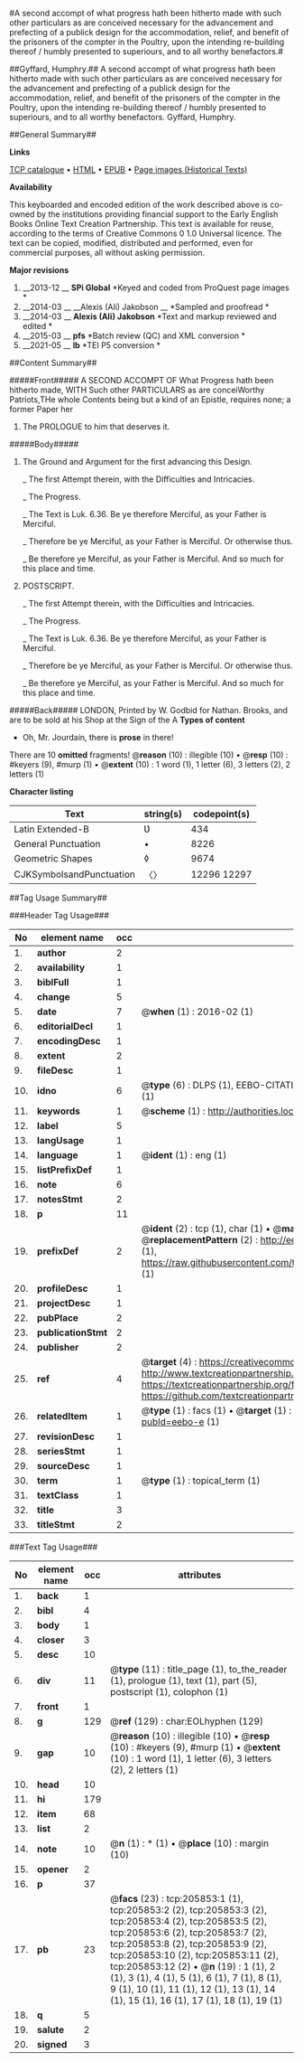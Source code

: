 #A second accompt of what progress hath been hitherto made with such other particulars as are conceived necessary for the advancement and prefecting of a publick design for the accommodation, relief, and benefit of the prisoners of the compter in the Poultry, upon the intending re-building thereof / humbly presented to superiours, and to all worthy benefactors.#

##Gyffard, Humphry.##
A second accompt of what progress hath been hitherto made with such other particulars as are conceived necessary for the advancement and prefecting of a publick design for the accommodation, relief, and benefit of the prisoners of the compter in the Poultry, upon the intending re-building thereof / humbly presented to superiours, and to all worthy benefactors.
Gyffard, Humphry.

##General Summary##

**Links**

[TCP catalogue](http://www.ota.ox.ac.uk/tcp/)  • 
[HTML](http://tei.it.ox.ac.uk/tcp/Texts-HTML/free/B23/B23484.html)  • 
[EPUB](http://tei.it.ox.ac.uk/tcp/Texts-EPUB/free/B23/B23484.epub) • 
[Page images (Historical Texts)](https://historicaltexts.jisc.ac.uk/eebo-31355750e)

**Availability**

This keyboarded and encoded edition of the work described above is co-owned by the
    institutions providing financial support to the Early English Books Online Text Creation
    Partnership. This text is available for reuse, according to the terms of  Creative Commons 0 1.0 Universal
    licence. The text can be copied, modified, distributed and performed, even for commercial
    purposes, all without asking permission.

**Major revisions**

1. __2013-12 __ __SPi Global__ *Keyed and coded from ProQuest page images *
1. __2014-03 __ __Alexis (Ali) Jakobson __ *Sampled and proofread *
1. __2014-03 __ __Alexis (Ali) Jakobson__ *Text and markup reviewed and edited *
1. __2015-03 __ __pfs__ *Batch review (QC) and XML conversion *
1. __2021-05 __ __lb__ *TEI P5 conversion *

##Content Summary##

#####Front#####
A SECOND ACCOMPT OF What Progress hath been hitherto made, WITH Such other PARTICULARS as are conceiWorthy Patriots,THe whole Contents being but a kind of an Epistle, requires none; a former Paper her
1. The PROLOGUE to him that deserves it.

#####Body#####

1. The Ground and Argument for the first advancing this Design.

    _ The first Attempt therein, with the Difficulties and Intricacies.

    _ The Progress.

    _ The Text is Luk. 6.36. Be ye therefore Merciful, as your Father is Merciful.

    _ Therefore be ye Merciful, as your Father is Merciful. Or otherwise thus.

    _ Be therefore ye Merciful, as your Father is Merciful. And so much for this place and time.

1. POSTSCRIPT.

    _ The first Attempt therein, with the Difficulties and Intricacies.

    _ The Progress.

    _ The Text is Luk. 6.36. Be ye therefore Merciful, as your Father is Merciful.

    _ Therefore be ye Merciful, as your Father is Merciful. Or otherwise thus.

    _ Be therefore ye Merciful, as your Father is Merciful. And so much for this place and time.

#####Back#####
LONDON, Printed by W. Godbid for Nathan. Brooks, and are to be sold at his Shop at the Sign of the A
**Types of content**

  * Oh, Mr. Jourdain, there is **prose** in there!

There are 10 **omitted** fragments! 
 @__reason__ (10) : illegible (10)  •  @__resp__ (10) : #keyers (9), #murp (1)  •  @__extent__ (10) : 1 word (1), 1 letter (6), 3 letters (2), 2 letters (1)

**Character listing**


|Text|string(s)|codepoint(s)|
|---|---|---|
|Latin Extended-B|Ʋ|434|
|General Punctuation|•|8226|
|Geometric Shapes|◊|9674|
|CJKSymbolsandPunctuation|〈〉|12296 12297|

##Tag Usage Summary##

###Header Tag Usage###

|No|element name|occ|attributes|
|---|---|---|---|
|1.|__author__|2||
|2.|__availability__|1||
|3.|__biblFull__|1||
|4.|__change__|5||
|5.|__date__|7| @__when__ (1) : 2016-02 (1)|
|6.|__editorialDecl__|1||
|7.|__encodingDesc__|1||
|8.|__extent__|2||
|9.|__fileDesc__|1||
|10.|__idno__|6| @__type__ (6) : DLPS (1), EEBO-CITATION (1), VID (1), EEBO-PROQUEST (1), STC (1), OCLC (1)|
|11.|__keywords__|1| @__scheme__ (1) : http://authorities.loc.gov/ (1)|
|12.|__label__|5||
|13.|__langUsage__|1||
|14.|__language__|1| @__ident__ (1) : eng (1)|
|15.|__listPrefixDef__|1||
|16.|__note__|6||
|17.|__notesStmt__|2||
|18.|__p__|11||
|19.|__prefixDef__|2| @__ident__ (2) : tcp (1), char (1)  •  @__matchPattern__ (2) : ([0-9\-]+):([0-9IVX]+) (1), (.+) (1)  •  @__replacementPattern__ (2) : http://eebo.chadwyck.com/downloadtiff?vid=$1&page=$2 (1), https://raw.githubusercontent.com/textcreationpartnership/Texts/master/tcpchars.xml#$1 (1)|
|20.|__profileDesc__|1||
|21.|__projectDesc__|1||
|22.|__pubPlace__|2||
|23.|__publicationStmt__|2||
|24.|__publisher__|2||
|25.|__ref__|4| @__target__ (4) : https://creativecommons.org/publicdomain/zero/1.0/ (1), http://www.textcreationpartnership.org/docs/. (1), https://textcreationpartnership.org/faq/#faq05 (1), https://github.com/textcreationpartnership (1)|
|26.|__relatedItem__|1| @__type__ (1) : facs (1)  •  @__target__ (1) : https://data.historicaltexts.jisc.ac.uk/view?pubId=eebo-e (1)|
|27.|__revisionDesc__|1||
|28.|__seriesStmt__|1||
|29.|__sourceDesc__|1||
|30.|__term__|1| @__type__ (1) : topical_term (1)|
|31.|__textClass__|1||
|32.|__title__|3||
|33.|__titleStmt__|2||


###Text Tag Usage###

|No|element name|occ|attributes|
|---|---|---|---|
|1.|__back__|1||
|2.|__bibl__|4||
|3.|__body__|1||
|4.|__closer__|3||
|5.|__desc__|10||
|6.|__div__|11| @__type__ (11) : title_page (1), to_the_reader (1), prologue (1), text (1), part (5), postscript (1), colophon (1)|
|7.|__front__|1||
|8.|__g__|129| @__ref__ (129) : char:EOLhyphen (129)|
|9.|__gap__|10| @__reason__ (10) : illegible (10)  •  @__resp__ (10) : #keyers (9), #murp (1)  •  @__extent__ (10) : 1 word (1), 1 letter (6), 3 letters (2), 2 letters (1)|
|10.|__head__|10||
|11.|__hi__|179||
|12.|__item__|68||
|13.|__list__|2||
|14.|__note__|10| @__n__ (1) : * (1)  •  @__place__ (10) : margin (10)|
|15.|__opener__|2||
|16.|__p__|37||
|17.|__pb__|23| @__facs__ (23) : tcp:205853:1 (1), tcp:205853:2 (2), tcp:205853:3 (2), tcp:205853:4 (2), tcp:205853:5 (2), tcp:205853:6 (2), tcp:205853:7 (2), tcp:205853:8 (2), tcp:205853:9 (2), tcp:205853:10 (2), tcp:205853:11 (2), tcp:205853:12 (2)  •  @__n__ (19) : 1 (1), 2 (1), 3 (1), 4 (1), 5 (1), 6 (1), 7 (1), 8 (1), 9 (1), 10 (1), 11 (1), 12 (1), 13 (1), 14 (1), 15 (1), 16 (1), 17 (1), 18 (1), 19 (1)|
|18.|__q__|5||
|19.|__salute__|2||
|20.|__signed__|3||
